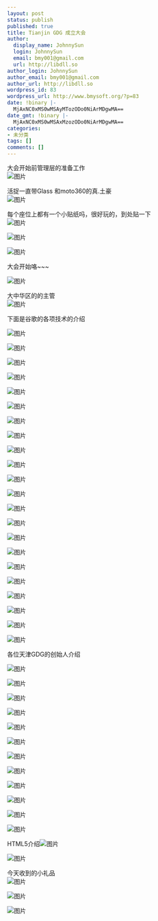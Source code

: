 ```yaml
---
layout: post
status: publish
published: true
title: Tianjin GDG 成立大会
author:
  display_name: JohnnySun
  login: JohnnySun
  email: bmy001@gmail.com
  url: http://libdll.so
author_login: JohnnySun
author_email: bmy001@gmail.com
author_url: http://libdll.so
wordpress_id: 83
wordpress_url: http://www.bmysoft.org/?p=83
date: !binary |-
  MjAxNC0xMS0wMSAyMTozODo0NiArMDgwMA==
date_gmt: !binary |-
  MjAxNC0xMS0wMSAxMzozODo0NiArMDgwMA==
categories:
- 未分类
tags: []
comments: []
---
```

<p>大会开始前管理层的准备工作<br />
<img src="http:&#47;&#47;b193.photo.store.qq.com&#47;psb?&#47;c92a12b8-9a32-4567-94b0-3a52b9c6810d&#47;E3NVMSu0nYQ0Q57durbkigNT0D0RQuKmQSj4375Oxwg!&#47;b&#47;dG..GHPUOQAA&amp;bo=VQOAAkAGsAQFAAU" alt="图片" &#47;></p>
<p>活捉一直带Glass 和moto360的真.土豪<br />
<img src="http:&#47;&#47;b195.photo.store.qq.com&#47;psb?&#47;c92a12b8-9a32-4567-94b0-3a52b9c6810d&#47;n.PZlHTXHvH5iZGVm4b2oI*HKmS7ODD1Pp3wroawE1E!&#47;b&#47;dLwDSnSFGAAA&amp;bo=gAJVA7AEQAYFAAU" alt="图片" &#47;></p>
<p>每个座位上都有一个小贴纸吗，很好玩的，到处贴一下<br />
<img src="http:&#47;&#47;b194.photo.store.qq.com&#47;psb?&#47;c92a12b8-9a32-4567-94b0-3a52b9c6810d&#47;GDzaBSKhWMvnrTSYH5K.*hs3HgVXsXMzbOyktmj*qCM!&#47;b&#47;dFNysXODGAAA&amp;bo=gAJVA7AEQAYFAAU" alt="图片" &#47;></p>
<p><img src="http:&#47;&#47;b195.photo.store.qq.com&#47;psb?&#47;c92a12b8-9a32-4567-94b0-3a52b9c6810d&#47;*b9IsDrX8JwpDWMfGcAw17ClOjwxkJQMSXBHjjkjf4w!&#47;b&#47;dHx5RXSGGAAA&amp;bo=VQOAAkAGsAQFAAU" alt="图片" &#47;></p>
<p><img src="http:&#47;&#47;b196.photo.store.qq.com&#47;psb?&#47;c92a12b8-9a32-4567-94b0-3a52b9c6810d&#47;6ffZ6b5rQ6ljiZnMUG9y8jJRcB9H*oKOISgCiDmDji0!&#47;b&#47;dF3c1HSaGAAA&amp;bo=gAJVA7AEQAYFAAU!" alt="图片" &#47;></p>
<p>大会开始咯~~~</p>
<p><img src="http:&#47;&#47;b196.photo.store.qq.com&#47;psb?&#47;c92a12b8-9a32-4567-94b0-3a52b9c6810d&#47;wAJ.USdnnA6qTAAnuI0PzuaVBoivrxs4FLu7AuMkQiA!&#47;b&#47;dJJx3HSZGAAA&amp;bo=VQOAAkAGsAQFAAU" alt="图片" &#47;></p>
<p>大中华区的的主管<br />
<img src="http:&#47;&#47;b194.photo.store.qq.com&#47;psb?&#47;c92a12b8-9a32-4567-94b0-3a52b9c6810d&#47;YiNGaMgFbGca01BUTS2VGAVy1gQ54rRoHCFu9BwMbcY!&#47;b&#47;dJPjr3OEGAAA&amp;bo=gAJVA7AEQAYFAAU" alt="图片" &#47;></p>
<p>下面是谷歌的各项技术的介绍</p>
<p><img src="http:&#47;&#47;b194.photo.store.qq.com&#47;psb?&#47;c92a12b8-9a32-4567-94b0-3a52b9c6810d&#47;flxw3U8ktnBxHmOW2AW2iUP1tJMl2ey7fHdZTQQ6fII!&#47;b&#47;dJwkpXOBGAAA&amp;bo=VQOAAkAGsAQFAAU" alt="图片" &#47;></p>
<p><img src="http:&#47;&#47;b196.photo.store.qq.com&#47;psb?&#47;c92a12b8-9a32-4567-94b0-3a52b9c6810d&#47;.9xpdIymcEV6w3SNqpVAi9XTT3pQnpecjkvYe0ibt.I!&#47;b&#47;dLWV4nSdGAAA&amp;bo=VQOAAkAGsAQFAAU" alt="图片" &#47;></p>
<p><img src="http:&#47;&#47;b194.photo.store.qq.com&#47;psb?&#47;c92a12b8-9a32-4567-94b0-3a52b9c6810d&#47;zKX2IFBHqQyrBw.fuSPO4cwhxogjCXsxCUvA4f77AQ0!&#47;b&#47;dC8xpXODGAAA&amp;bo=VQOAAkAGsAQFAAU" alt="图片" &#47;></p>
<p><img src="http:&#47;&#47;b193.photo.store.qq.com&#47;psb?&#47;c92a12b8-9a32-4567-94b0-3a52b9c6810d&#47;hsgQxu34aDfRzILtpZ7jvWkSg7qP5KaKTfg9SgvT8qA!&#47;b&#47;dO0PC3PROQAA&amp;bo=VQOAAkAGsAQFAAU" alt="图片" &#47;></p>
<p><img src="http:&#47;&#47;b195.photo.store.qq.com&#47;psb?&#47;c92a12b8-9a32-4567-94b0-3a52b9c6810d&#47;lxFNSbjOzzmWcikMt0dGOaf9T7JvxjpOxhlZDe2CHSo!&#47;b&#47;dF7zSXR9GAAA&amp;bo=VQOAAkAGsAQFAAU" alt="图片" &#47;></p>
<p><img src="http:&#47;&#47;b193.photo.store.qq.com&#47;psb?&#47;c92a12b8-9a32-4567-94b0-3a52b9c6810d&#47;VFb.ddQlfTMhqGh9j2qxYnOzHhXmX9s.ZLVP165YhCs!&#47;b&#47;dBhFFHPTOQAA&amp;bo=VQOAAkAGsAQFAAU" alt="图片" &#47;></p>
<p><img src="http:&#47;&#47;b195.photo.store.qq.com&#47;psb?&#47;c92a12b8-9a32-4567-94b0-3a52b9c6810d&#47;JCJuVy9PttqAVbLi7mlsfBhXn4JzhncJSO3t9UMG9SE!&#47;b&#47;dIB8RXSEGAAA&amp;bo=VQOAAkAGsAQFAAU" alt="图片" &#47;></p>
<p><img src="http:&#47;&#47;b193.photo.store.qq.com&#47;psb?&#47;c92a12b8-9a32-4567-94b0-3a52b9c6810d&#47;zCMoqOdyEpV35i54ebS8R3Ou.001u0R.UoFtSbyvwNg!&#47;b&#47;dOWhDHPROQAA&amp;bo=VQOAAkAGsAQFAAU" alt="图片" &#47;></p>
<p><img src="http:&#47;&#47;b194.photo.store.qq.com&#47;psb?&#47;c92a12b8-9a32-4567-94b0-3a52b9c6810d&#47;QgAzb2jtS3DIh1mkfgUlW*RNdpoQcNZOvxrw*VCU1xs!&#47;b&#47;dHROqHOBGAAA&amp;bo=VQOAAkAGsAQFAAU" alt="图片" &#47;></p>
<p><img src="http:&#47;&#47;b193.photo.store.qq.com&#47;psb?&#47;c92a12b8-9a32-4567-94b0-3a52b9c6810d&#47;CP.mHFiSr*j1h3GQeuJ8IoORjHco1TId2*nOFPIk7s4!&#47;b&#47;dJIlDnPVOQAA&amp;bo=VQOAAkAGsAQFAAU" alt="图片" &#47;></p>
<p><img src="http:&#47;&#47;b193.photo.store.qq.com&#47;psb?&#47;c92a12b8-9a32-4567-94b0-3a52b9c6810d&#47;8GWDFNjx9l5quXC6V2WmhWrnN5eb76W9e5CbKjybPSk!&#47;b&#47;dKO0D3PQOQAA&amp;bo=VQOAAkAGsAQFAAU" alt="图片" &#47;></p>
<p><img src="http:&#47;&#47;b195.photo.store.qq.com&#47;psb?&#47;c92a12b8-9a32-4567-94b0-3a52b9c6810d&#47;A8JceYt6pLvk6cLFUUA0aLPG6zzJoiHhugWqyqnmY7g!&#47;b&#47;dCQ1PHSGGAAA&amp;bo=VQOAAkAGsAQFAAU" alt="图片" &#47;></p>
<p><img src="http:&#47;&#47;b193.photo.store.qq.com&#47;psb?&#47;c92a12b8-9a32-4567-94b0-3a52b9c6810d&#47;S1hGqzg7eVOJQ4PN9vD*V36bd7KRcjIF52wK2Ktjanw!&#47;b&#47;dFU9F3PSOQAA&amp;bo=VQOAAkAGsAQFAAU" alt="图片" &#47;></p>
<p><img src="http:&#47;&#47;b193.photo.store.qq.com&#47;psb?&#47;c92a12b8-9a32-4567-94b0-3a52b9c6810d&#47;cR66H28ZcgTtQL0Oi9HBgOf*dDXYdq7hPrZN3tywMjA!&#47;b&#47;dGMfC3PVOQAA&amp;bo=VQOAAkAGsAQFAAU" alt="图片" &#47;></p>
<p><img src="http:&#47;&#47;b194.photo.store.qq.com&#47;psb?&#47;c92a12b8-9a32-4567-94b0-3a52b9c6810d&#47;oSbleQoDzVwT15L66W6GZ7hj4q.3UboI8jxxuHgY4IU!&#47;b&#47;dENLqHOIGAAA&amp;bo=VQOAAkAGsAQFAAU" alt="图片" &#47;></p>
<p><img src="http:&#47;&#47;b194.photo.store.qq.com&#47;psb?&#47;c92a12b8-9a32-4567-94b0-3a52b9c6810d&#47;DvmWm5s*faTVtWTr8OtHi6ULDBs4Da*xOTQ5ErYsis8!&#47;b&#47;dD5WrnOEGAAA&amp;bo=VQOAAkAGsAQFAAU" alt="图片" &#47;></p>
<p><img src="http:&#47;&#47;b196.photo.store.qq.com&#47;psb?&#47;c92a12b8-9a32-4567-94b0-3a52b9c6810d&#47;irVtR9qVtDNfsrvHV1gAdl1Q.9GLCFzcUZvivzYbd4I!&#47;b&#47;dOGA33SUGAAA&amp;bo=VQOAAkAGsAQFAAU" alt="图片" &#47;></p>
<p><img src="http:&#47;&#47;b194.photo.store.qq.com&#47;psb?&#47;c92a12b8-9a32-4567-94b0-3a52b9c6810d&#47;Te3smy.j1DARJHFOu6qO8GYD4G7KZ.12Gc8DsckJqbY!&#47;b&#47;dLDMr3OFGAAA&amp;bo=VQOAAkAGsAQFAAU" alt="图片" &#47;></p>
<p><img src="http:&#47;&#47;b196.photo.store.qq.com&#47;psb?&#47;c92a12b8-9a32-4567-94b0-3a52b9c6810d&#47;a72RlpPrJ7nDqQzgPjsKt2vzvpBAEK1iVDoejz3.bYI!&#47;b&#47;dCnM1HSbGAAA&amp;bo=VQOAAkAGsAQFAAU" alt="图片" &#47;></p>
<p><img src="http:&#47;&#47;b195.photo.store.qq.com&#47;psb?&#47;c92a12b8-9a32-4567-94b0-3a52b9c6810d&#47;az72v.XJkDHShXZ7AO3E1PqD1OR8rtNWrZWQXS3E3Jo!&#47;b&#47;dC8wPHSIGAAA&amp;bo=VQOAAkAGsAQFAAU" alt="图片" &#47;></p>
<p><img src="http:&#47;&#47;b193.photo.store.qq.com&#47;psb?&#47;c92a12b8-9a32-4567-94b0-3a52b9c6810d&#47;M5vvSunfImAWyLTW6T3L3Y7qt4mtrF7pB7ihfUrRIQs!&#47;b&#47;dNyVD3PdOQAA&amp;bo=VQOAAkAGsAQFAAU" alt="图片" &#47;></p>
<p><img src="http:&#47;&#47;b194.photo.store.qq.com&#47;psb?&#47;c92a12b8-9a32-4567-94b0-3a52b9c6810d&#47;SZ.7JoGrKX.EljE.XrwKVGZhyKP5NEz.pvjgqsD.Lgs!&#47;b&#47;dC5irnOEGAAA&amp;bo=VQOAAkAGsAQFAAU" alt="图片" &#47;></p>
<p>各位天津GDG的创始人介绍</p>
<p><img src="http:&#47;&#47;b195.photo.store.qq.com&#47;psb?&#47;c92a12b8-9a32-4567-94b0-3a52b9c6810d&#47;Xe.mkVAH1cCqY45epggPiiztd3Z2xWIa20V1nXQ96f4!&#47;b&#47;dG1sSHSHGAAA&amp;bo=VQOAAkAGsAQFAAU" alt="图片" &#47;></p>
<p><img src="http:&#47;&#47;b195.photo.store.qq.com&#47;psb?&#47;c92a12b8-9a32-4567-94b0-3a52b9c6810d&#47;192SksfrOOhX6Z5JFxmB9ChS0prKHaJ9A5gcJxXeU*A!&#47;b&#47;dHFhRXSJGAAA&amp;bo=gAJVA7AEQAYFAAU" alt="图片" &#47;></p>
<p><img src="http:&#47;&#47;b196.photo.store.qq.com&#47;psb?&#47;c92a12b8-9a32-4567-94b0-3a52b9c6810d&#47;d8VglgoqI4FEtX8VpkCMdDLZkqBdbgUE4UKR5eUyFSE!&#47;b&#47;dCpp1nSTGAAA&amp;bo=VQOAAkAGsAQFAAU" alt="图片" &#47;></p>
<p><img src="http:&#47;&#47;b194.photo.store.qq.com&#47;psb?&#47;c92a12b8-9a32-4567-94b0-3a52b9c6810d&#47;ar68ll4OX8qoyU1GBqWqJfclbWuq9Wa4w2VkEOx3Y2o!&#47;b&#47;dHY2q3OEGAAA&amp;bo=gAJVA7AEQAYFAAU" alt="图片" &#47;></p>
<p><img src="http:&#47;&#47;b195.photo.store.qq.com&#47;psb?&#47;c92a12b8-9a32-4567-94b0-3a52b9c6810d&#47;YV9rxVuKznZPrjtmUMYwBdbm8S1YKszpxIZCHDV8DHU!&#47;b&#47;dLxtRXSJGAAA&amp;bo=VQOAAkAGsAQFAAU" alt="图片" &#47;></p>
<p><img src="http:&#47;&#47;b196.photo.store.qq.com&#47;psb?&#47;c92a12b8-9a32-4567-94b0-3a52b9c6810d&#47;F05DdIYXpW6K3IYDFQKtTtaVbaAo7qPa3MLvAYGnm78!&#47;b&#47;dMWD4nSSGAAA&amp;bo=VQOAAkAGsAQFAAU" alt="图片" &#47;></p>
<p><img src="http:&#47;&#47;b195.photo.store.qq.com&#47;psb?&#47;c92a12b8-9a32-4567-94b0-3a52b9c6810d&#47;ljmLpZqGtcyysPb07.jBKeE5GFTNFcKIbfREvvff5uU!&#47;b&#47;dL.*QHSEGAAA&amp;bo=gAJVA7AEQAYFAAU" alt="图片" &#47;></p>
<p><img src="http:&#47;&#47;b196.photo.store.qq.com&#47;psb?&#47;c92a12b8-9a32-4567-94b0-3a52b9c6810d&#47;saTJm0dK7QvPryD*RzbnBXLdF1QWuMhsOQ7QTrBHIlc!&#47;b&#47;dPpt3HSoGAAA&amp;bo=VQOAAkAGsAQFAAU" alt="图片" &#47;></p>
<p><img src="http:&#47;&#47;b195.photo.store.qq.com&#47;psb?&#47;c92a12b8-9a32-4567-94b0-3a52b9c6810d&#47;xZN9EoTYV11quy.YHae4abwicmJLj8UlffWJN6ShHtA!&#47;b&#47;dOTnSXSDGAAA&amp;bo=gAJVA7AEQAYFAAU" alt="图片" &#47;></p>
<p><img src="http:&#47;&#47;b196.photo.store.qq.com&#47;psb?&#47;c92a12b8-9a32-4567-94b0-3a52b9c6810d&#47;E6I5R8aYjLc0YppHghOIM3H1lFbFP5puMVETXMXbxGk!&#47;b&#47;dKrZ13SaGAAA&amp;bo=VQOAAkAGsAQFAAU" alt="图片" &#47;></p>
<p><img src="http:&#47;&#47;b194.photo.store.qq.com&#47;psb?&#47;c92a12b8-9a32-4567-94b0-3a52b9c6810d&#47;KCLgyWVFzeOVue0xGTY.FTW3XeQTaowelj.Nw46jNW4!&#47;b&#47;dFZTsXOGGAAA&amp;bo=gAJVA7AEQAYFAAU" alt="图片" &#47;></p>
<p><img src="http:&#47;&#47;b194.photo.store.qq.com&#47;psb?&#47;c92a12b8-9a32-4567-94b0-3a52b9c6810d&#47;Peqo3pJNOcgTA4sDwEUxRLmx3LUzEnubywjudFdoznQ!&#47;b&#47;dIZSsXODGAAA&amp;bo=VQOAAkAGsAQFAAU" alt="图片" &#47;></p>
<p>HTML5介绍<img src="http:&#47;&#47;b196.photo.store.qq.com&#47;psb?&#47;c92a12b8-9a32-4567-94b0-3a52b9c6810d&#47;zx9lcGCJ3h4E*gjnySozCs3vo69uDP5FVOFmX1PXD*w!&#47;b&#47;dKqD33SUGAAA&amp;bo=VQOAAkAGsAQFAAU" alt="图片" &#47;></p>
<p><img src="http:&#47;&#47;b196.photo.store.qq.com&#47;psb?&#47;c92a12b8-9a32-4567-94b0-3a52b9c6810d&#47;ogVIK1tumzETINsh1LmWVa1224tAxKElWulHE69j4cE!&#47;b&#47;dB.U33SiGAAA&amp;bo=VQOAAkAGsAQFAAU" alt="图片" &#47;></p>
<p>今天收到的小礼品<br />
<img src="http:&#47;&#47;b194.photo.store.qq.com&#47;psb?&#47;c92a12b8-9a32-4567-94b0-3a52b9c6810d&#47;09Bb*ruAEFdwgJZIOjk75UEJAMUPK4.qRkQe5zNaveo!&#47;b&#47;dCsupXOAGAAA&amp;bo=gAJVA7AEQAYFAAU" alt="图片" &#47;></p>
<p><img src="http:&#47;&#47;b193.photo.store.qq.com&#47;psb?&#47;c92a12b8-9a32-4567-94b0-3a52b9c6810d&#47;pbwLKBwwGyO7el70qHuuMbe7OEkDvIXHBGoZenRWBv4!&#47;b&#47;dG9CF3PPOQAA&amp;bo=gAJVA7AEQAYFAAU" alt="图片" &#47;></p>
<p><img src="http:&#47;&#47;b194.photo.store.qq.com&#47;psb?&#47;c92a12b8-9a32-4567-94b0-3a52b9c6810d&#47;xQ6osnJA6*uSBo4cbk6zcUAKPd8HJjeaYyYt4Nw1bRY!&#47;b&#47;dD7BrHOHGAAA&amp;bo=VQOAAkAGsAQFAAU" alt="图片" &#47;></p>
